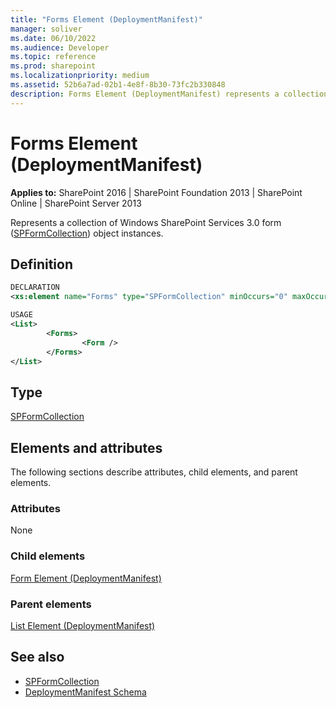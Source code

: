 ```yaml
---
title: "Forms Element (DeploymentManifest)"
manager: soliver
ms.date: 06/10/2022
ms.audience: Developer
ms.topic: reference
ms.prod: sharepoint
ms.localizationpriority: medium
ms.assetid: 52b6a7ad-02b1-4e8f-8b30-73fc2b330848
description: Forms Element (DeploymentManifest) represents a collection of Windows SharePoint Services 3.0 form object instances.
---
```


# Forms Element (DeploymentManifest)

**Applies to:** SharePoint 2016 | SharePoint Foundation 2013 | SharePoint Online | SharePoint Server 2013 
  
Represents a collection of Windows SharePoint Services 3.0 form ([SPFormCollection](https://msdn.microsoft.com/library/Microsoft.SharePoint.SPFormCollection.aspx)) object instances. 

## Definition

```XML
DECLARATION
<xs:element name="Forms" type="SPFormCollection" minOccurs="0" maxOccurs="1" />

USAGE
<List>
        <Forms>
                <Form />
        </Forms>
</List>

```

## Type

[SPFormCollection](https://msdn.microsoft.com/library/Microsoft.SharePoint.SPFormCollection.aspx)
  
## Elements and attributes

The following sections describe attributes, child elements, and parent elements.

### Attributes

None
   
### Child elements

[Form Element (DeploymentManifest)](form-element-deploymentmanifest.md)
   
### Parent elements

[List Element (DeploymentManifest)](list-element-deploymentmanifest.md)
   
## See also

- [SPFormCollection](https://msdn.microsoft.com/library/Microsoft.SharePoint.SPFormCollection.aspx)
- [DeploymentManifest Schema](deploymentmanifest-schema.md)

